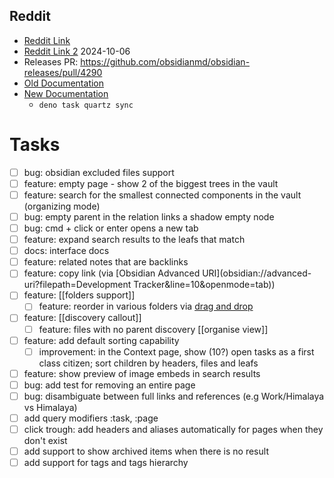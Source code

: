 ## Reddit
- [Reddit Link](https://www.reddit.com/r/ObsidianMD/comments/1frcsuq/tree_search_a_new_obsidian_plugin/?utm_source=share&utm_medium=web3x&utm_name=web3xcss&utm_term=1&utm_content=share_button) 
- [Reddit Link 2](https://www.reddit.com/r/ObsidianMD/comments/1fxi9fj/obsidian_tree_search_050/) 2024-10-06
- Releases PR: https://github.com/obsidianmd/obsidian-releases/pull/4290 
- [Old Documentation](https://catacgc.github.io/obsidian-tree-search/#/)
- [New Documentation](https://catacgc.github.io/tree-search-docs/)
	- `deno task quartz sync`



# Tasks

- [ ] bug: obsidian excluded files support
- [ ] feature: empty page - show 2 of the biggest trees in the vault
- [ ] feature: search for the smallest connected components in the vault (organizing mode)
- [ ] bug: empty parent in the relation links a shadow empty node
- [ ] bug: cmd + click or enter opens a new tab
- [ ] feature: expand search results to the leafs that match
- [ ] docs: interface docs
- [ ] feature: related notes that are backlinks 
- [ ] feature: copy link (via [Obsidian Advanced URI](obsidian://advanced-uri?filepath=Development Tracker&line=10&openmode=tab))
- [ ] feature: [[folders support]]
	- [ ] feature: reorder in various folders via [drag and drop](https://react-dnd.github.io/react-dnd/about) 
- [ ] feature: [[discovery callout]]
	- [ ] feature: files with no parent discovery [[organise view]]
- [ ] feature: add default sorting capability
	- [ ] improvement: in the Context page, show (10?) open tasks as a first class citizen; sort children by headers, files and leafs
- [ ] feature: show preview of image embeds in search results
- [ ] bug: add test for removing an entire page
- [ ] bug: disambiguate between full links and references (e.g Work/Himalaya vs Himalaya)
- [ ] add query modifiers :task, :page
- [ ] click trough: add headers and aliases automatically for pages when they don't exist
- [ ] add support to show archived items when there is no result
- [ ] add support for tags and tags hierarchy